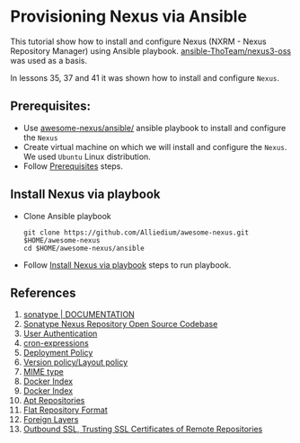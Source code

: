 # Provisioning Nexus via Ansible

This tutorial show how to install and configure Nexus (NXRM - Nexus Repository Manager)  using Ansible playbook. [ansible-ThoTeam/nexus3-oss](https://github.com/ansible-ThoTeam/nexus3-oss) was used as a basis. 

In lessons 35, 37 and 41 it was shown how to install and configure `Nexus`.

## Prerequisites:

- Use [awesome-nexus/ansible/](https://github.com/Alliedium/awesome-nexus/tree/main/ansible) ansible playbook to install and configure the `Nexus`
- Create virtual machine on which we will install and configure the `Nexus`. We used `Ubuntu` Linux distribution. 
- Follow [Prerequisites](https://github.com/Alliedium/awesome-nexus/tree/main/ansible#prerequisites) steps.

## Install Nexus via playbook

- Clone Ansible playbook
  
  ```
  git clone https://github.com/Alliedium/awesome-nexus.git $HOME/awesome-nexus
  cd $HOME/awesome-nexus/ansible

  ```

- Follow [Install Nexus via playbook](https://github.com/Alliedium/awesome-nexus/tree/main/ansible#install-nexus-via-playbook) steps to run playbook.

## References

1. [sonatype | DOCUMENTATION](https://help.sonatype.com/repomanager3/installation-and-upgrades/directories)
2. [Sonatype Nexus Repository Open Source Codebase](https://github.com/sonatype/nexus-public)
3. [User Authentication](https://help.sonatype.com/repomanager3/nexus-repository-administration/user-authentication)
4. [cron-expressions](https://www.elastic.co/guide/en/elasticsearch/reference/7.17/cron-expressions.html)
5. [Deployment Policy](https://help.sonatype.com/repomanager2/configuration/managing-repositories)
6. [Version policy/Layout policy](https://help.sonatype.com/repomanager3/nexus-repository-administration/formats/maven-repositories)
7. [MIME type](https://developer.mozilla.org/en-US/docs/Web/HTTP/Basics_of_HTTP/MIME_types)
8. [Docker Index](https://help.sonatype.com/repomanager3/nexus-repository-administration/formats/docker-registry/proxy-repository-for-docker?_ga=2.188474912.920986931.1676902935-1817685507.1675672181)
8. [Docker Index](https://github.com/docker/cli/issues/3793#issuecomment-1269051403)
9. [Apt Repositories](https://help.sonatype.com/repomanager3/nexus-repository-administration/formats/apt-repositories?_ga=2.264627719.920986931.1676902935-1817685507.1675672181)
10. [Flat Repository Format](https://wiki.debian.org/DebianRepository/Format#Flat_Repository_Format)
11. [Foreign Layers](https://help.sonatype.com/repomanager3/nexus-repository-administration/formats/docker-registry/foreign-layers)
12. [Outbound SSL, Trusting SSL Certificates of Remote Repositories](https://help.sonatype.com/repomanager3/nexus-repository-administration/configuring-ssl?_ga=2.20170544.920986931.1676902935-1817685507.1675672181)
